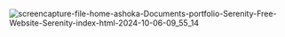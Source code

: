 ![screencapture-file-home-ashoka-Documents-portfolio-Serenity-Free-Website-Serenity-index-html-2024-10-06-09_55_14](https://github.com/user-attachments/assets/75ee85c9-f5d9-4c33-95cb-4a29a1040459)

